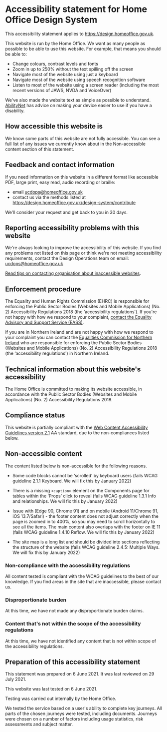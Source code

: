 # Accessibility statement for Home Office Design System


This accessibility statement applies to https://design.homeoffice.gov.uk.

This website is run by the Home Office.
We want as many people as possible to be able to use this website.
For example, that means you should be able to:
-   Change colours, contrast levels and fonts
-   Zoom in up to 250% without the text spilling off the screen
-   Navigate most of the website using just a keyboard
-   Navigate most of the website using speech recognition software
-   Listen to most of the website using a screen reader (including the most recent versions of JAWS, NVDA and VoiceOver)

We've also made the website text as simple as possible to understand.
[AbilityNet][abilitynet] has advice on making your device easier to use if you have a disability.


## How accessible this website is

We know some parts of this website are not fully accessible.
You can see a full list of any issues we currently know about in the Non-accessible content section of this statement.


## Feedback and contact information

If you need information on this website in a different format like accessible PDF, large print, easy read, audio
recording or braille:
-   email ucdops@homeoffice.gov.uk
-   contact us via the methods listed at https://design.homeoffice.gov.uk/design-system/contribute

We'll consider your request and get back to you in 30 days.


## Reporting accessibility problems with this website

We're always looking to improve the accessibility of this website.
If you find any problems not listed on this page or think we're not meeting accessibility requirements, contact the Design Operations team on email: ucdops@homeoffice.gov.uk

[Read tips on contacting organisation about inaccessible websites][contact-tips].


## Enforcement procedure

The Equality and Human Rights Commission (EHRC) is responsible for enforcing the Public Sector Bodies (Websites and
Mobile Applications) (No. 2) Accessibility Regulations 2018 (the ‘accessibility regulations'). If you're not happy with
how we respond to your complaint, [contact the Equality Advisory and Support Service (EASS)][contact-eass].

If you are in Northern Ireland and are not happy with how we respond to your complaint you can contact the [Equalities
Commission for Northern Ireland][equality-ni] who are responsible for enforcing the Public Sector Bodies (Websites and
Mobile Applications) (No. 2) Accessibility Regulations 2018 (the ‘accessibility regulations') in Northern Ireland.




## Technical information about this website's accessibility

The Home Office is committed to making its website accessible, in accordance with the Public Sector Bodies (Websites
and Mobile Applications) (No. 2) Accessibility Regulations 2018.

## Compliance status

This website is partially compliant with the [Web Content Accessibility Guidelines version 2.1][wcag-v2] AA standard,
due to the non-compliances listed below.


## Non-accessible content

The content listed below is non-accessible for the following reasons.

-   Some code blocks cannot be ‘scrolled’ by keyboard users (fails WCAG guideline 2.1.1 Keyboard. We will fix this by January 2022) 

-   There is a missing `<caption>` element on the Components page for tables within the ‘Props’ click to reveal (fails WCAG guideline 1.3.1 Info and relationships. We will fix this by January 2022) 

-   Issue with (Edge 90, Chrome 91) and on mobile (Android 11/Chrome 91, iOS 13.7/Safari) - the footer content does not adjust correctly when the page is zoomed in to 400%, so you may need to scroll horizontally to see all the items. The main content also overlaps with the footer on IE 11 (fails WCAG  guideline 1.4.10 Reflow. We will fix this by January 2022) 

-   The site map is a long list and should be divided into sections reflecting the structure of the website (fails WCAG guideline 2.4.5: Multiple Ways. We will fix this by January 2022) 

### Non-compliance with the accessibility regulations
All content tested is compliant with the WCAG guidelines to the best of our knowledge. If you find areas in the site that are inaccessible, please contact us.

### Disproportionate burden
At this time, we have not made any disproportionate burden claims.

### Content that's not within the scope of the accessibility regulations
At this time, we have not identified any content that is not within scope of the accessibility regulations.



## Preparation of this accessibility statement

This statement was prepared on 6 June 2021.
It was last reviewed on 29 July 2021.

This website was last tested on 6 June 2021.

Testing was carried out internally by the Home Office.

We tested the service based on a user's ability to complete key journeys.
All parts of the chosen journeys were tested, including documents.
Journeys were chosen on a number of factors including usage statistics, risk assessments and subject matter.



[abilitynet]: https://mcmw.abilitynet.org.uk/ "the Ability Net website"
[contact-tips]: https://www.w3.org/WAI/teach-advocate/contact-inaccessible-websites/ "Contacting Organizations about Inaccessible Websites"
[contact-eass]: https://www.equalityadvisoryservice.com/ "Equality Advisory and Support Service"
[equality-ni]: https://www.equalityni.org/Home "Equality Commission for Northern Ireland"
[wcag-v2]: https://www.w3.org/TR/WCAG21/ "Web Content Accessibility Guidelines (WCAG) 2.1"
